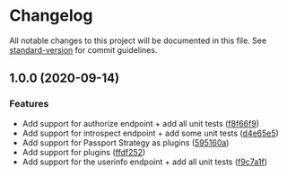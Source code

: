 # Changelog

All notable changes to this project will be documented in this file. See [standard-version](https://github.com/conventional-changelog/standard-version) for commit guidelines.

## 1.0.0 (2020-09-14)


### Features

* Add support for authorize endpoint + add all unit tests ([f8f66f9](https://github.com/nicolasdao/userin-core/commit/f8f66f9d7ec39f8b7165aba66652981b983a8642))
* Add support for introspect endpoint + add some unit tests ([d4e65e5](https://github.com/nicolasdao/userin-core/commit/d4e65e5be2d5c92e6f0b4a17a78451c02d8c7b21))
* Add support for Passport Strategy as plugins ([595160a](https://github.com/nicolasdao/userin-core/commit/595160a9dc35947a0165bc1d60b1c1c01d8233c0))
* Add support for plugins ([ffdf252](https://github.com/nicolasdao/userin-core/commit/ffdf252d7d0cd2ae93660d3d3c7fc98dfdb8894c))
* Add support for the userinfo endpoint + add all unit tests ([f9c7a1f](https://github.com/nicolasdao/userin-core/commit/f9c7a1f64b39361313cbcd191801271c40965cea))
